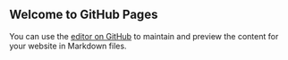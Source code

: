 ## Welcome to GitHub Pages

You can use the [editor on GitHub](https://github.com/neerajbattan/indexing_retrieval/edit/master/index.md) to maintain and preview the content for your website in Markdown files.


